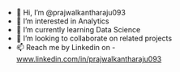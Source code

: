 - 👋 Hi, I’m @prajwalkantharaju093
- 👀 I’m interested in Analytics
- 🌱 I’m currently learning Data Science
- 💞️ I’m looking to collaborate on related projects
- 📫 Reach me by Linkedin on - www.linkedin.com/in/prajwalkantharaju093

<!---
prajwalkantharaju093/prajwalkantharaju093 is a ✨ special ✨ repository because its `README.md` (this file) appears on your GitHub profile.
You can click the Preview link to take a look at your changes.
--->

